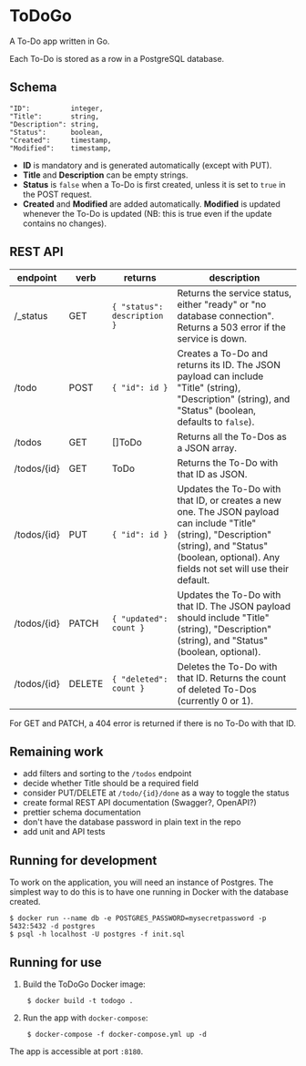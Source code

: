# ToDoGo

A To-Do app written in Go.

Each To-Do is stored as a row in a PostgreSQL database.

## Schema

```
"ID":          integer,
"Title":       string,
"Description": string,
"Status":      boolean,
"Created":     timestamp,
"Modified":    timestamp,
```

* **ID** is mandatory and is generated automatically (except with PUT).
* **Title** and **Description** can be empty strings.
* **Status** is `false` when a To-Do is first created, unless it is set to `true` in the POST request.
* **Created** and **Modified** are added automatically. **Modified** is updated whenever the To-Do is updated (NB: this is true even if the update contains no changes).

## REST API

| endpoint    | verb   | returns                     | description |
|-------------|--------|-----------------------------|-------------|
| /_status    | GET    | `{ "status": description }` | Returns the service status, either "ready" or "no database connection".  Returns a 503 error if the service is down. |
| /todo       | POST   | `{ "id": id }`              | Creates a To-Do and returns its ID. The JSON payload can include "Title" (string), "Description" (string), and "Status" (boolean, defaults to `false`). |
| /todos      | GET    | []ToDo                      | Returns all the To-Dos as a JSON array. |
| /todos/{id} | GET    | ToDo                        | Returns the To-Do with that ID as JSON. |
| /todos/{id} | PUT    | `{ "id": id }`              | Updates the To-Do with that ID, or creates a new one. The JSON payload can include "Title" (string), "Description" (string), and "Status" (boolean, optional). Any fields not set will use their default. |
| /todos/{id} | PATCH  | `{ "updated": count }`      | Updates the To-Do with that ID. The JSON payload should include "Title" (string), "Description" (string), and "Status" (boolean, optional). |
| /todos/{id} | DELETE | `{ "deleted": count }`      | Deletes the To-Do with that ID. Returns the count of deleted To-Dos (currently 0 or 1). |

For GET and PATCH, a 404 error is returned if there is no To-Do with that ID.

## Remaining work

* add filters and sorting to the `/todos` endpoint
* decide whether Title should be a required field
* consider PUT/DELETE at `/todo/{id}/done` as a way to toggle the status
* create formal REST API documentation (Swagger?, OpenAPI?)
* prettier schema documentation
* don't have the database password in plain text in the repo
* add unit and API tests

## Running for development

To work on the application, you will need an instance of Postgres. The simplest way to do this is to have one running in Docker with the database created.

    $ docker run --name db -e POSTGRES_PASSWORD=mysecretpassword -p 5432:5432 -d postgres
    $ psql -h localhost -U postgres -f init.sql

## Running for use

1. Build the ToDoGo Docker image:

        $ docker build -t todogo .

2. Run the app with `docker-compose`:

        $ docker-compose -f docker-compose.yml up -d

The app is accessible at port `:8180`.
